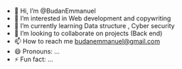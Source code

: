 - 👋 Hi, I’m @BudanEmmanuel
- 👀 I’m interested in Web development and copywriting
- 🌱 I’m currently learning Data structure , Cyber security
- 💞️ I’m looking to collaborate on projects (Back end)
- 📫 How to reach me budanemmanuel@gmail.com
- 😄 Pronouns: ...
- ⚡ Fun fact: ...

<!---
BudanEmmanuel/BudanEmmanuel is a ✨ special ✨ repository because its `README.md` (this file) appears on your GitHub profile.
You can click the Preview link to take a look at your changes.
--->

